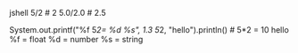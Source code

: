 jshell
5/2 # 2
5.0/2.0 # 2.5

System.out.printf("%f 5*2= %d %s", 1.3 5*2, "hello").println() # 5\*2 = 10 hello
%f = float
%d = number
%s = string

